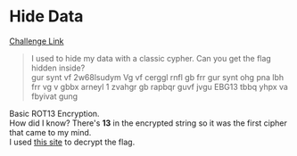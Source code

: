 **Hide Data**
===================  
[Challenge Link](https://cybertalents.com/challenges/cryptography/hide-data)  

> I used to hide my data with a classic cypher. Can you get the flag hidden inside?  
> gur synt vf 2w68lsudym Vg vf cerggl rnfl gb frr gur synt ohg pna lbh frr vg v gbbx arneyl 1 zvahgr gb rapbqr guvf jvgu EBG13 tbbq yhpx va fbyivat gung

Basic ROT13 Encryption.  
How did I know? There's **13** in the encrypted string so it was the first cipher that came to my mind.  
I used [this site](https://rot13.com/) to decrypt the flag.
